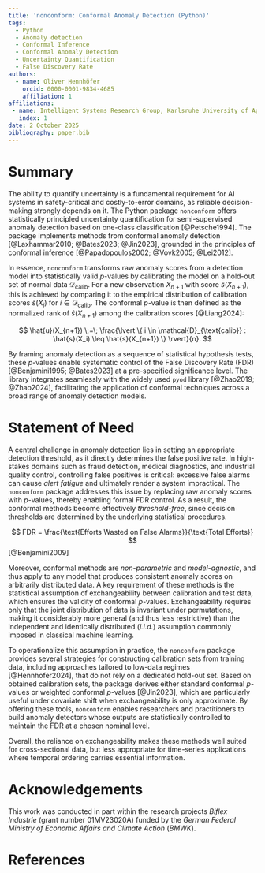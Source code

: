 ```yaml
---
title: 'nonconform: Conformal Anomaly Detection (Python)'
tags:
  - Python
  - Anomaly detection
  - Conformal Inference
  - Conformal Anomaly Detection
  - Uncertainty Quantification
  - False Discovery Rate
authors:
  - name: Oliver Hennhöfer
    orcid: 0000-0001-9834-4685
    affiliation: 1
affiliations:
 - name: Intelligent Systems Research Group, Karlsruhe University of Applied Sciences, Karlsruhe, Germany
   index: 1
date: 2 October 2025
bibliography: paper.bib
---
```


# Summary

The ability to quantify uncertainty is a fundamental requirement for AI systems in safety-critical and costly-to-error domains, as reliable decision-making strongly depends on it.
The Python package ``nonconform`` offers statistically principled uncertainty quantification for semi-supervised anomaly detection based on one-class classification [@Petsche1994].
The package implements methods from conformal anomaly detection [@Laxhammar2010; @Bates2023; @Jin2023], grounded in the principles of conformal inference [@Papadopoulos2002; @Vovk2005; @Lei2012].

In essence, `nonconform` transforms raw anomaly scores from a detection model into statistically valid $p$-values by calibrating the model on a hold-out set of normal data $\mathcal{D}_{\text{calib}}$.
For a new observation $X_{n+1}$ with score $\hat{s}(X_{n+1})$, this is achieved by comparing it to the empirical distribution of calibration scores $\hat{s}(X_i)$ for $i \in \mathcal{D}_{\text{calib}}$.
The conformal $p$-value is then defined as the normalized rank of $\hat{s}(X_{n+1})$ among the calibration scores [@Liang2024]:

$$
\hat{u}(X_{n+1}) \;=\; \frac{\lvert \{ i \in \mathcal{D}_{\text{calib}} : \hat{s}(X_i) \leq \hat{s}(X_{n+1}) \} \rvert}{n}.
$$

By framing anomaly detection as a sequence of statistical hypothesis tests, these $p$-values enable systematic control of the False Discovery Rate (FDR) [@Benjamini1995; @Bates2023] at a pre-specified significance level.
The library integrates seamlessly with the widely used ``pyod`` library [@Zhao2019; @Zhao2024], facilitating the application of conformal techniques across a broad range of anomaly detection models.

# Statement of Need

A central challenge in anomaly detection lies in setting an appropriate detection threshold, as it directly determines the false positive rate.
In high-stakes domains such as fraud detection, medical diagnostics, and industrial quality control, controlling false positives is critical: excessive false alarms can cause *alert fatigue* and ultimately render a system impractical.
The ``nonconform`` package addresses this issue by replacing raw anomaly scores with $p$-values, thereby enabling formal FDR control.
As a result, the conformal methods become effectively *threshold-free*, since decision thresholds are determined by the underlying statistical procedures.

$$
FDR = \frac{\text{Efforts Wasted on False Alarms}}{\text{Total Efforts}}
$$
[@Benjamini2009]


Moreover, conformal methods are *non-parametric* and *model-agnostic*, and thus apply to any model that produces consistent anomaly scores on arbitrarily distributed data.
A key requirement of these methods is the statistical assumption of exchangeability between calibration and test data, which ensures the validity of conformal $p$-values.
Exchangeability requires only that the joint distribution of data is invariant under permutations, making it considerably more general (and thus less restrictive) than the independent and identically distributed (*i.i.d.*) assumption commonly imposed in classical machine learning.

To operationalize this assumption in practice, the ``nonconform`` package provides several strategies for constructing calibration sets from training data, including approaches tailored to low-data regimes [@Hennhofer2024], that do not rely on a dedicated hold-out set.
Based on obtained calibration sets, the package derives either standard conformal $p$-values or weighted conformal $p$-values [@Jin2023], which are particularly useful under covariate shift when exchangeability is only approximate.
By offering these tools, ``nonconform`` enables researchers and practitioners to build anomaly detectors whose outputs are statistically controlled to maintain the FDR at a chosen nominal level.

Overall, the reliance on exchangeability makes these methods well suited for cross-sectional data, but less appropriate for time-series applications where temporal ordering carries essential information.

# Acknowledgements

This work was conducted in part within the research projects *Biflex Industrie* (grant number 01MV23020A) funded by the *German Federal Ministry of Economic Affairs and Climate Action* (*BMWK*).

# References
